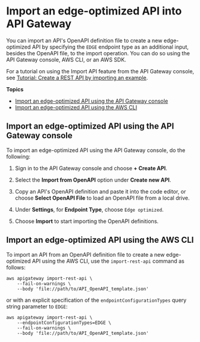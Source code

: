 # Import an edge\-optimized API into API Gateway<a name="import-edge-optimized-api"></a>

You can import an API's OpenAPI definition file to create a new edge\-optimized API by specifying the `EDGE` endpoint type as an additional input, besides the OpenAPI file, to the import operation\. You can do so using the API Gateway console, AWS CLI, or an AWS SDK\.

For a tutorial on using the Import API feature from the API Gateway console, see [Tutorial: Create a REST API by importing an example](api-gateway-create-api-from-example.md)\.

**Topics**
+ [Import an edge\-optimized API using the API Gateway console](#import-edge-optimized-api-with-console)
+ [Import an edge\-optimized API using the AWS CLI](#import-edge-optimized-api-with-awscli)

## Import an edge\-optimized API using the API Gateway console<a name="import-edge-optimized-api-with-console"></a>

To import an edge\-optimized API using the API Gateway console, do the following:

1.  Sign in to the API Gateway console and choose **\+ Create API**\. 

1.  Select the **Import from OpenAPI** option under **Create new API**\.

1.  Copy an API's OpenAPI definition and paste it into the code editor, or choose **Select OpenAPI File** to load an OpenAPI file from a local drive\.

1.  Under **Settings**, for **Endpoint Type**, choose `Edge optimized`\.

1.  Choose **Import** to start importing the OpenAPI definitions\.

## Import an edge\-optimized API using the AWS CLI<a name="import-edge-optimized-api-with-awscli"></a>

To import an API from an OpenAPI definition file to create a new edge\-optimized API using the AWS CLI, use the `import-rest-api` command as follows:

```
aws apigateway import-rest-api \
    --fail-on-warnings \
    --body 'file://path/to/API_OpenAPI_template.json'
```

or with an explicit specification of the `endpointConfigurationTypes` query string parameter to `EDGE`: 

```
aws apigateway import-rest-api \
    --endpointConfigurationTypes=EDGE \
    --fail-on-warnings \
    --body 'file://path/to/API_OpenAPI_template.json'
```

